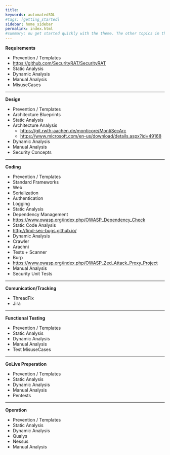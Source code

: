 ```yaml
---
title: 
keywords: automatedSDL
#tags: [getting_started]
sidebar: home_sidebar
permalink: index.html
#summary: ou get started quickly with the theme. The other topics in this help provide additional information and detail about working with other aspects of this theme and Jekyll.
---
```

**Requirements**
* Prevention / Templates
 * https://github.com/SecurityRAT/SecurityRAT
* Static Analysis
* Dynamic Analysis
* Manual Analysis
 * MisuseCases

****
**Design**
* Prevention / Templates
 * Architecture Blueprints
* Static Analysis
 * Architecture Analysis
   * https://git.rwth-aachen.de/monticore/MontiSecArc
   * https://www.microsoft.com/en-us/download/details.aspx?id=49168
* Dynamic Analysis
* Manual Analysis
 * Security Concepts

****
**Coding**
* Prevention / Templates
 * Standard Frameworks
  * Web
  * Serialization
  * Authentication
  * Logging
* Static Analysis
 * Dependency Management
  * https://www.owasp.org/index.php/OWASP_Dependency_Check
 * Static Code Analysis
  * http://find-sec-bugs.github.io/
* Dynamic Analysis
 * Crawler
  * Arachni
 * Tests + Scanner
  * Burp
  * https://www.owasp.org/index.php/OWASP_Zed_Attack_Proxy_Project
* Manual Analysis
 * Security Unit Tests
 

****
**Comunication/Tracking**
* ThreadFix
* Jira

****
**Functional Testing**
* Prevention / Templates
* Static Analysis
* Dynamic Analysis
* Manual Analysis
 * Test MisuseCases

****
**GoLive Preperation**
* Prevention / Templates
* Static Analysis
* Dynamic Analysis
* Manual Analysis
 * Pentests

****
**Operation**
* Prevention / Templates
* Static Analysis
* Dynamic Analysis
 * Qualys
 * Nessus
* Manual Analysis

